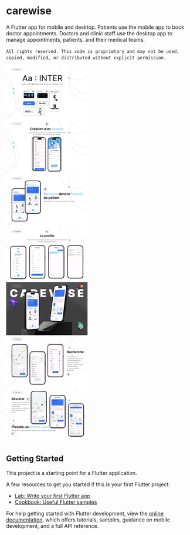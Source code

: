 # carewise

A Flutter app for mobile and desktop. Patients use the mobile app to book doctor appointments. Doctors and clinic staff use the desktop app to manage appointments, patients, and their medical teams.

`All rights reserved. This code is proprietary and may not be used, copied, modified, or distributed without explicit permission.`

![App Screenshot](UiKit.png)

## Getting Started

This project is a starting point for a Flutter application.

A few resources to get you started if this is your first Flutter project:

- [Lab: Write your first Flutter app](https://docs.flutter.dev/get-started/codelab)
- [Cookbook: Useful Flutter samples](https://docs.flutter.dev/cookbook)

For help getting started with Flutter development, view the
[online documentation](https://docs.flutter.dev/), which offers tutorials,
samples, guidance on mobile development, and a full API reference.
